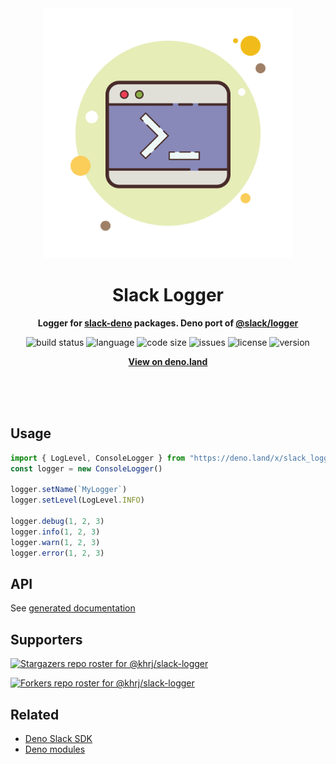 <div align="center">
    <img src="assets/logo.svg" width="400" height="400" alt="slack_logger illustration">
    <h1>Slack Logger</h1>
    <p>
        <b>Logger for <a href="https://github.com/slack-deno">slack-deno</a> packages. Deno port of <a href="https://www.npmjs.com/package/@slack/logger">@slack/logger</a></b>
    </p>
    <p>
        <img alt="build status" src="https://img.shields.io/github/workflow/status/khrj/slack-logger/Deno?label=checks" >
        <img alt="language" src="https://img.shields.io/github/languages/top/khrj/slack-logger" >
        <img alt="code size" src="https://img.shields.io/github/languages/code-size/khrj/slack-logger">
        <img alt="issues" src="https://img.shields.io/github/issues/khrj/slack-logger" >
        <img alt="license" src="https://img.shields.io/github/license/khrj/slack-logger">
        <img alt="version" src="https://img.shields.io/github/v/release/khrj/slack-logger">
    </p>
    <p>
        <b><a href="https://deno.land/x/slack_logger">View on deno.land</a></b>
    </p>
    <br>
    <br>
    <br>
</div>

## Usage

```ts
import { LogLevel, ConsoleLogger } from "https://deno.land/x/slack_logger@3.0.2/mod.ts"
const logger = new ConsoleLogger()

logger.setName(`MyLogger`)
logger.setLevel(LogLevel.INFO)

logger.debug(1, 2, 3)
logger.info(1, 2, 3)
logger.warn(1, 2, 3)
logger.error(1, 2, 3)
```

## API

See [generated documentation](https://doc.deno.land/https/deno.land/x/slack_logger@3.0.2/mod.ts)

## Supporters

[![Stargazers repo roster for @khrj/slack-logger](https://reporoster.com/stars/khrj/slack-logger)](https://github.com/khrj/slack-logger/stargazers)

[![Forkers repo roster for @khrj/slack-logger](https://reporoster.com/forks/khrj/slack-logger)](https://github.com/khrj/slack-logger/network/members)

## Related

- [Deno Slack SDK](https://github.com/slack-deno/deno-slack-sdk)
- [Deno modules](https://github.com/khrj/deno-modules)
